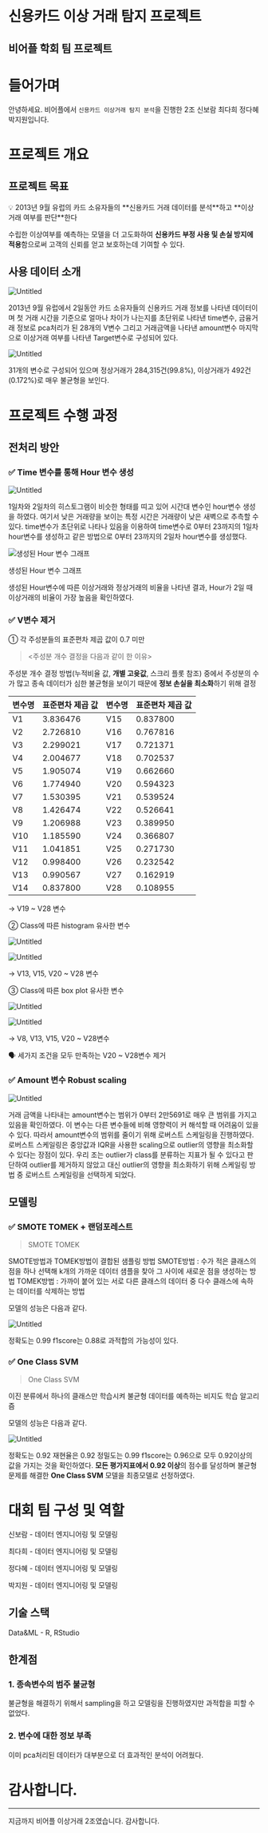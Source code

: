 # 신용카드 이상 거래 탐지 프로젝트

## 비어플 학회 팀 프로젝트

# 들어가며

안녕하세요. 비어플에서 `신용카드 이상거래 탐지 분석`을 진행한 2조 신보람 최다희 정다혜 박지원입니다.

# 프로젝트 개요

## 프로젝트 목표

<aside>
💡 2013년 9월 유럽의 카드 소유자들의 **신용카드 거래 데이터를 분석**하고 **이상 거래 여부를 판단**한다

</aside>

수립한 이상여부를 예측하는 모델을 더 고도화하여 **신용카드 부정 사용 및 손실 방지에 적용**함으로써 고객의 신뢰를 얻고 보호하는데 기여할 수 있다.

## 사용 데이터 소개

![Untitled](https://prod-files-secure.s3.us-west-2.amazonaws.com/97ae9738-716c-41e9-8d6a-2e66dca980b9/7b9a14cd-7dd2-4aa4-9bc0-f7f5e8bd68a6/Untitled.png)

2013년 9월 유럽에서 2일동안 카드 소유자들의 신용카드 거래 정보를 나타낸 데이터이며 첫 거래 시간을 기준으로 얼마나 차이가 나는지를 초단위로 나타낸 time변수, 금융거래 정보로 pca처리가 된 28개의 V변수 그리고 거래금액을 나타낸 amount변수 마지막으로 이상거래 여부를 나타낸 Target변수로 구성되어 있다.

![Untitled](https://prod-files-secure.s3.us-west-2.amazonaws.com/97ae9738-716c-41e9-8d6a-2e66dca980b9/77806451-02a1-4412-b437-3d2017b55cbf/Untitled.png)

31개의 변수로 구성되어 있으며 정상거래가 284,315건(99.8%), 이상거래가 492건(0.172%)로 매우 불균형을 보인다.

# 프로젝트 수행 과정

## 전처리 방안

### ✅ Time 변수를 통해 Hour 변수 생성

![Untitled](https://prod-files-secure.s3.us-west-2.amazonaws.com/97ae9738-716c-41e9-8d6a-2e66dca980b9/a82e6975-c4ab-42e0-a07e-5e97b8ad0c6d/Untitled.png)

1일차와 2일차의 히스토그램이 비슷한 형태를 띠고 있어 시간대 변수인 hour변수 생성을 하였다. 여기서 낮은 거래량을 보이는 특정 시간은 거래량이 낮은 새벽으로 추측할 수 있다. time변수가 초단위로 나타나 있음을 이용하여 time변수로 0부터 23까지의 1일차 hour변수를 생성하고 같은 방법으로 0부터 23까지의 2일차 hour변수를 생성했다.

![생성된 Hour 변수 그래프](https://prod-files-secure.s3.us-west-2.amazonaws.com/97ae9738-716c-41e9-8d6a-2e66dca980b9/adbbb789-5e56-4673-8d04-7b957b66e37b/Untitled.png)

생성된 Hour 변수 그래프

생성된 Hour변수에 따른 이상거래와 정상거래의 비율을 나타낸 결과, Hour가 2일 때 이상거래의 비율이 가장 높음을 확인하였다.

### ✅ V변수 제거

①   각 주성분들의 표준편차 제곱 값이 0.7 미만

> <주성분 개수 결정을 다음과 같이 한 이유>

주성분 개수 결정 방법(누적비율 값, **개별 고윳값**, 스크리 플롯 참조) 중에서 주성분의 수가 많고 종속 데이터가 심한 불균형을 보이기 때문에 **정보 손실을 최소화**하기 위해 결정
> 

| 변수명 | 표준편차 제곱 값 | 변수명 | 표준편차 제곱 값 |
| --- | --- | --- | --- |
| V1 | 3.836476 | V15 | 0.837800 |
| V2 | 2.726810 | V16 | 0.767816 |
| V3 | 2.299021 | V17 | 0.721371 |
| V4 | 2.004677 | V18 | 0.702537 |
| V5 | 1.905074 | V19 | 0.662660 |
| V6 | 1.774940 | V20 | 0.594323 |
| V7 | 1.530395 | V21 | 0.539524 |
| V8 | 1.426474 | V22 | 0.526641 |
| V9 | 1.206988 | V23 | 0.389950 |
| V10 | 1.185590 | V24 | 0.366807 |
| V11 | 1.041851 | V25 | 0.271730 |
| V12 | 0.998400 | V26 | 0.232542 |
| V13 | 0.990567 | V27 | 0.162919 |
| V14 | 0.837800 | V28 | 0.108955 |

→ V19 ~ V28 변수

②   Class에 따른 histogram 유사한 변수

![Untitled](https://prod-files-secure.s3.us-west-2.amazonaws.com/97ae9738-716c-41e9-8d6a-2e66dca980b9/0f84cd4f-e0ff-47b0-9e9b-490c71b35c58/Untitled.png)

![Untitled](https://prod-files-secure.s3.us-west-2.amazonaws.com/97ae9738-716c-41e9-8d6a-2e66dca980b9/2e5f04bb-485b-447b-bc99-421addd875a5/Untitled.png)

→ V13, V15, V20 ~ V28 변수

③   Class에 따른 box plot 유사한 변수 

![Untitled](https://prod-files-secure.s3.us-west-2.amazonaws.com/97ae9738-716c-41e9-8d6a-2e66dca980b9/146ac699-abdd-4810-877a-739f4f97dd21/Untitled.png)

![Untitled](https://prod-files-secure.s3.us-west-2.amazonaws.com/97ae9738-716c-41e9-8d6a-2e66dca980b9/610515e4-7006-452b-97fd-6fadcb82687d/Untitled.png)

→ V8, V13, V15, V20 ~ V28변수

<aside>
🗣️ 세가지 조건을 모두 만족하는 V20 ~ V28변수 제거

</aside>

### ✅ Amount 변수 Robust scaling

![Untitled](https://prod-files-secure.s3.us-west-2.amazonaws.com/97ae9738-716c-41e9-8d6a-2e66dca980b9/4ac88662-aa25-47c8-be5b-11bc6d11afe7/Untitled.png)

거래 금액을 나타내는 amount변수는 범위가 0부터 2만5691로 매우 큰 범위를 가지고 있음을 확인하였다. 이 변수는 다른 변수들에 비해 영향력이 커 해석할 때 어려움이 있을 수 있다. 따라서 amount변수의 범위를 줄이기 위해 로버스트 스케일링을 진행하였다.
로버스트 스케일링은 중앙값과 IQR을 사용한 scaling으로 outlier의 영향을 최소화할 수 있다는 장점이 있다. 우리 조는 outlier가 class를 분류하는 지표가 될 수 있다고 판단하여 outlier를 제거하지 않았고 대신 outlier의 영향을 최소화하기 위해 스케일링 방법 중 로버스트 스케일링을 선택하게 되었다.

## 모델링

### ✅ SMOTE TOMEK + 랜덤포레스트

> SMOTE TOMEK

SMOTE방법과 TOMEK방법이 결합된 샘플링 방법
SMOTE방법 : 수가 적은 클래스의 점을 하나 선택해 k개의 가까운 데이터 샘플을 찾아 그 사이에 새로운 점을 생성하는 방법
TOMEK방법 : 가까이 붙어 있는 서로 다른 클래스의 데이터 중 다수 클래스에 속하는 데이터를 삭제하는 방법
> 

모델의 성능은 다음과 같다.

![Untitled](https://prod-files-secure.s3.us-west-2.amazonaws.com/97ae9738-716c-41e9-8d6a-2e66dca980b9/18992091-5332-49f2-b625-4d8211e2ff4d/Untitled.png)

정확도는 0.99 f1score는 0.88로 과적합의 가능성이 있다.

### ✅ One Class SVM

> One Class SVM

이진 분류에서 하나의 클래스만 학습시켜 불균형 데이터를 예측하는 비지도 학습 알고리즘
> 

모델의 성능은 다음과 같다.

![Untitled](https://prod-files-secure.s3.us-west-2.amazonaws.com/97ae9738-716c-41e9-8d6a-2e66dca980b9/fae96099-999f-416c-9c49-0a5ba578dd56/Untitled.png)

정확도는 0.92 재현율은 0.92 정밀도는 0.99 f1score는 0.96으로 모두 0.92이상의 값을 가지는 것을 확인하였다. **모든 평가지표에서 0.92 이상**의 점수를 달성하며 불균형 문제를 해결한 **One Class SVM** 모델을 최종모델로 선정하였다.   

# 대회 팀 구성 및 역할

신보람 - 데이터 엔지니어링 및 모델링

최다희 - 데이터 엔지니어링 및 모델링

정다혜 - 데이터 엔지니어링 및 모델링

박지원 - 데이터 엔지니어링 및 모델링

## 기술 스택

Data&ML - R, RStudio

## 한계점

### 1. 종속변수의 범주 불균형

불균형을 해결하기 위해서 sampling을 하고 모델링을 진행하였지만 과적합을 피할 수 없었다.

### 2. 변수에 대한 정보 부족

이미 pca처리된 데이터가 대부분으로 더 효과적인 분석이 어려웠다.

# 감사합니다.

---

지금까지 비어플 이상거래 2조였습니다. 감사합니다.
